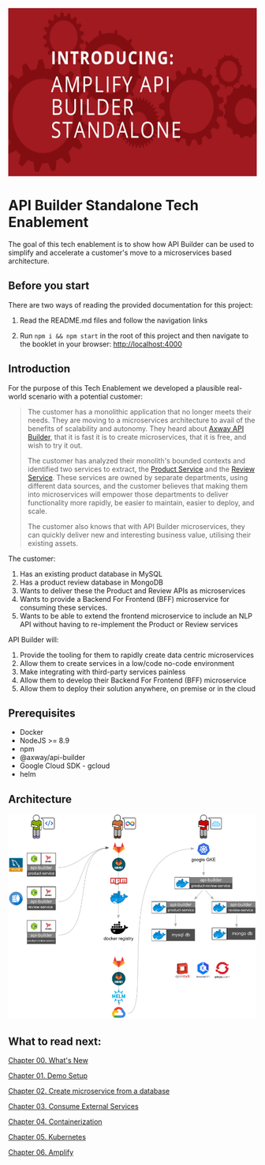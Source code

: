 <img src="./images/banner.png" height="340" width="750">

# API Builder Standalone Tech Enablement

The goal of this tech enablement is to show how API Builder can be used to simplify and accelerate a customer's move to a microservices based architecture.

## Before you start

There are two ways of reading the provided documentation for this project:

1) Read the README.md files and follow the navigation links

2) Run `npm i && npm start` in the root of this project and then navigate to the booklet in your browser: [http://localhost:4000](http://localhost:4000)

## Introduction

For the purpose of this Tech Enablement we developed a plausible real-world scenario with a potential customer:

> The customer has a monolithic application that no longer meets their needs. They are moving to a
> microservices architecture to avail of the benefits of scalability and autonomy.  They heard about [Axway
> API Builder](https://developer.axway.com/), that it is fast it is to create microservices, that it is free,
> and wish to try it out.
> 
> The customer has analyzed their monolith's bounded contexts and identified two services to extract, the 
> [Product Service](./project/product-service) and the [Review Service](./project/review-service).  These
> services are owned by separate departments, using different data sources, and the customer believes that
> making them into microservices will empower those departments to deliver functionality more rapidly, be
> easier to maintain, easier to deploy, and scale.
>
> The customer also knows that with API Builder microservices, they can quickly deliver new and interesting
> business value, utilising their existing assets.

The customer:

1. Has an existing product database in MySQL
1. Has a product review database in MongoDB
1. Wants to deliver these the Product and Review APIs as microservices
1. Wants to provide a Backend For Frontend (BFF) microservice for consuming these services. 
1. Wants to be able to extend the frontend microservice to include an NLP API without having to re-implement the Product or Review services

API Builder will:
1. Provide the tooling for them to rapidly create data centric microservices
1. Allow them to create services in a low/code no-code environment
1. Make integrating with third-party services painless
1. Allow them to develop their Backend For Frontend (BFF) microservice
1. Allow them to deploy their solution anywhere, on premise or in the cloud

## Prerequisites

* Docker
* NodeJS >= 8.9
* npm
* @axway/api-builder
* Google Cloud SDK - gcloud
* helm

## Architecture

![Architecture](/images/architecture.png)

## What to read next:

[Chapter 00. What's New](./00_whats_new)

[Chapter 01. Demo Setup](./01_demo_setup)

[Chapter 02. Create microservice from a database](./02_mircoservice_from_db)

[Chapter 03. Consume External Services](./03_external_services)

[Chapter 04. Containerization](./04_containerization)

[Chapter 05. Kubernetes](./05_kubernetes)

[Chapter 06. Amplify](./06_amplify)
